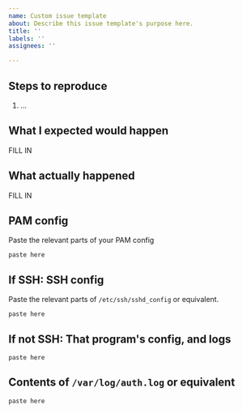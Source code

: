 ```yaml
---
name: Custom issue template
about: Describe this issue template's purpose here.
title: ''
labels: ''
assignees: ''

---
```


## Steps to reproduce

1. …

## What I expected would happen

FILL IN

## What actually happened

FILL IN

## PAM config

Paste the relevant parts of your PAM config

```
paste here
```

## If SSH: SSH config

Paste the relevant parts of `/etc/ssh/sshd_config` or equivalent.

```
paste here
```

## If not SSH: That program's config, and logs

```
paste here
```

## Contents of `/var/log/auth.log` or equivalent

```
paste here
```
